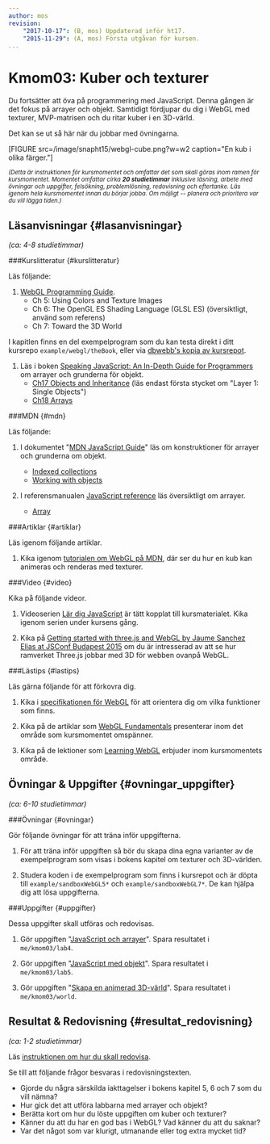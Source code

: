 ```yaml
---
author: mos
revision:
    "2017-10-17": (B, mos) Uppdaterad inför ht17.
    "2015-11-29": (A, mos) Första utgåvan för kursen.
...
```

Kmom03: Kuber och texturer
==================================

Du fortsätter att öva på programmering med JavaScript. Denna gången är det fokus på arrayer och objekt. Samtidigt fördjupar du dig i WebGL med texturer, MVP-matrisen och du ritar kuber i en 3D-värld.

<!--more-->



Det kan se ut så här när du jobbar med övningarna.

[FIGURE src=/image/snapht15/webgl-cube.png?w=w2 caption="En kub i olika färger."]


<small><i>(Detta är instruktionen för kursmomentet och omfattar det som skall göras inom ramen för kursmomentet. Momentet omfattar cirka **20 studietimmar** inklusive läsning, arbete med övningar och uppgifter, felsökning, problemlösning, redovisning och eftertanke. Läs igenom hela kursmomentet innan du börjar jobba. Om möjligt -- planera och prioritera var du vill lägga tiden.)</i></small>



Läsanvisningar  {#lasanvisningar}
---------------------------------

*(ca: 4-8 studietimmar)*


###Kurslitteratur  {#kurslitteratur}

Läs följande:

1. [WebGL Programming Guide](kunskap/boken-webgl-programming-guide).
    * Ch 5: Using Colors and Texture Images
    * Ch 6: The OpenGL ES Shading Language (GLSL ES) (översiktligt, använd som referens)
    * Ch 7: Toward the 3D World

I kapitlen finns en del exempelprogram som du kan testa direkt i ditt kursrepo `example/webgl/theBook`, eller via [dbwebb's kopia av kursrepot](webgl/repo/example/webgl/theBook).

1. Läs i boken [Speaking JavaScript: An In-Depth Guide for Programmers](kunskap/boken-speaking-javascript) om arrayer och grunderna för objekt.
    * [Ch17 Objects and Inheritance](http://speakingjs.com/es5/ch17.html) (läs endast första stycket om "Layer 1: Single Objects")
    * [Ch18 Arrays](http://speakingjs.com/es5/ch18.html)



###MDN {#mdn}

Läs följande:

1. I dokumentet "[MDN JavaScript Guide](https://developer.mozilla.org/en-US/docs/Web/JavaScript/Guide)" läs om konstruktioner för arrayer och grunderna om objekt.
    * [Indexed collections](https://developer.mozilla.org/en-US/docs/Web/JavaScript/Guide/Indexed_collections)
    * [Working with objects](https://developer.mozilla.org/en-US/docs/Web/JavaScript/Guide/Working_with_Objects)

1. I referensmanualen [JavaScript reference](https://developer.mozilla.org/en-US/docs/Web/JavaScript/Reference) läs översiktligt om arrayer.
    * [Array](https://developer.mozilla.org/en-US/docs/Web/JavaScript/Reference/Global_Objects/Array)



###Artiklar {#artiklar}

Läs igenom följande artiklar.

1. Kika igenom [tutorialen om WebGL på MDN](https://developer.mozilla.org/en-US/docs/Web/API/WebGL_API/Tutorial/Getting_started_with_WebGL), där ser du hur en kub kan animeras och renderas med texturer. 



###Video  {#video}

Kika på följande videor.

1. Videoserien [Lär dig JavaScript](https://www.youtube.com/playlist?list=PLKtP9l5q3ce_YXUQlr5aAzJ406vSsmeMT) är tätt kopplat till kursmaterialet. Kika igenom serien under kursens gång.

1. Kika på [Getting started with three.js and WebGL by Jaume Sanchez Elias at JSConf Budapest 2015](https://www.youtube.com/watch?v=HwkGTYRopYg) om du är intresserad av att se hur ramverket Three.js jobbar med 3D för webben ovanpå WebGL.



###Lästips {#lastips}

Läs gärna följande för att förkovra dig.

1. Kika i [specifikationen för WebGL](https://www.khronos.org/registry/webgl/specs/latest/) för att orientera dig om vilka funktioner som finns.

1. Kika på de artiklar som [WebGL Fundamentals](http://webglfundamentals.org/) presenterar inom det område som kursmomentet omspänner.

1. Kika på de lektioner som [Learning WebGL](http://learningwebgl.com/blog/?page_id=1217) erbjuder inom kursmomentets område.



Övningar & Uppgifter  {#ovningar_uppgifter}
-------------------------------------------

*(ca: 6-10 studietimmar)*



###Övningar {#ovningar}

Gör följande övningar för att träna inför uppgifterna.

1. För att träna inför uppgiften så bör du skapa dina egna varianter av de exempelprogram som visas i bokens kapitel om texturer och 3D-världen.

1. Studera koden i de exempelprogram som finns i kursrepot och är döpta till `example/sandboxWebGL5*` och `example/sandboxWebGL7*`. De kan hjälpa dig att lösa uppgifterna.

<!-- Fixa övning i animering och 3D-värld som motsvarar uppgiften. -->
<!-- Fixa artikel om javaScript objekt och prototyper. -->
<!-- Fixa artikel om partikelexplosion. -->



###Uppgifter {#uppgifter}

Dessa uppgifter skall utföras och redovisas.

1. Gör uppgiften "[JavaScript och arrayer](uppgift/javascript-och-arrayer)". Spara resultatet i `me/kmom03/lab4`.

2. Gör uppgiften "[JavaScript med objekt](uppgift/javascript-och-objekt)". Spara resultatet i `me/kmom03/lab5`.

1. Gör uppgiften "[Skapa en animerad 3D-värld](uppgift/skapa-en-animerad-3d-varld)". Spara resultatet i `me/kmom03/world`.



Resultat & Redovisning  {#resultat_redovisning}
-----------------------------------------------

*(ca: 1-2 studietimmar)*

Läs [instruktionen om hur du skall redovisa](./../redovisa).

Se till att följande frågor besvaras i redovisningstexten.

* Gjorde du några särskilda iakttagelser i bokens kapitel 5, 6 och 7 som du vill nämna?
* Hur gick det att utföra labbarna med arrayer och objekt?
* Berätta kort om hur du löste uppgiften om kuber och texturer?
* Känner du att du har en god bas i WebGL? Vad känner du att du saknar?
* Var det något som var klurigt, utmanande eller tog extra mycket tid?
